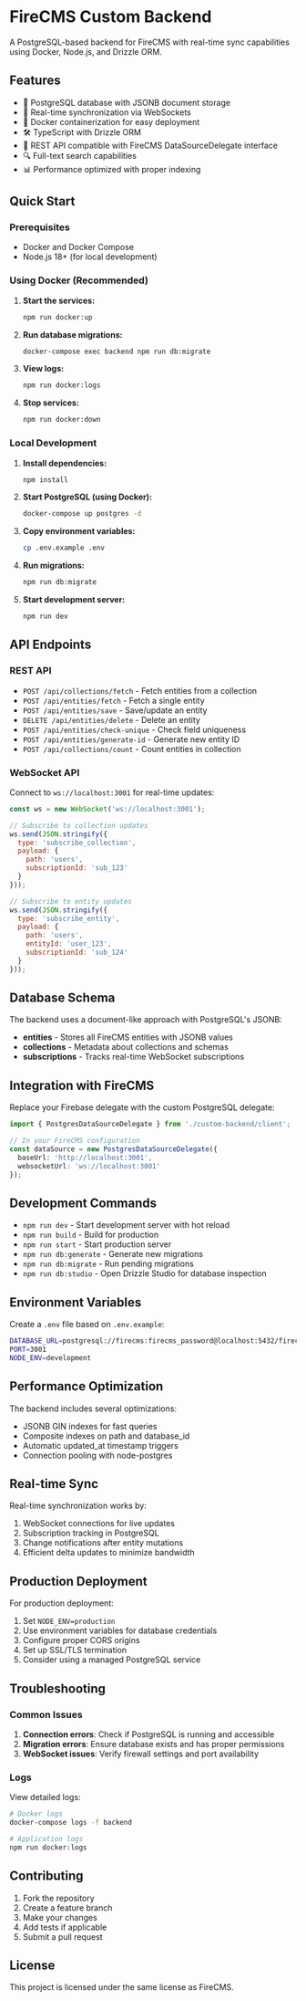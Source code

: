 # FireCMS Custom Backend

A PostgreSQL-based backend for FireCMS with real-time sync capabilities using Docker, Node.js, and Drizzle ORM.

## Features

- 🐘 PostgreSQL database with JSONB document storage
- 🔄 Real-time synchronization via WebSockets
- 🐳 Docker containerization for easy deployment
- 🛠️ TypeScript with Drizzle ORM
- 📡 REST API compatible with FireCMS DataSourceDelegate interface
- 🔍 Full-text search capabilities
- 📊 Performance optimized with proper indexing

## Quick Start

### Prerequisites

- Docker and Docker Compose
- Node.js 18+ (for local development)

### Using Docker (Recommended)

1. **Start the services:**
   ```bash
   npm run docker:up
   ```

2. **Run database migrations:**
   ```bash
   docker-compose exec backend npm run db:migrate
   ```

3. **View logs:**
   ```bash
   npm run docker:logs
   ```

4. **Stop services:**
   ```bash
   npm run docker:down
   ```

### Local Development

1. **Install dependencies:**
   ```bash
   npm install
   ```

2. **Start PostgreSQL (using Docker):**
   ```bash
   docker-compose up postgres -d
   ```

3. **Copy environment variables:**
   ```bash
   cp .env.example .env
   ```

4. **Run migrations:**
   ```bash
   npm run db:migrate
   ```

5. **Start development server:**
   ```bash
   npm run dev
   ```

## API Endpoints

### REST API

- `POST /api/collections/fetch` - Fetch entities from a collection
- `POST /api/entities/fetch` - Fetch a single entity
- `POST /api/entities/save` - Save/update an entity
- `DELETE /api/entities/delete` - Delete an entity
- `POST /api/entities/check-unique` - Check field uniqueness
- `POST /api/entities/generate-id` - Generate new entity ID
- `POST /api/collections/count` - Count entities in collection

### WebSocket API

Connect to `ws://localhost:3001` for real-time updates:

```javascript
const ws = new WebSocket('ws://localhost:3001');

// Subscribe to collection updates
ws.send(JSON.stringify({
  type: 'subscribe_collection',
  payload: {
    path: 'users',
    subscriptionId: 'sub_123'
  }
}));

// Subscribe to entity updates
ws.send(JSON.stringify({
  type: 'subscribe_entity',
  payload: {
    path: 'users',
    entityId: 'user_123',
    subscriptionId: 'sub_124'
  }
}));
```

## Database Schema

The backend uses a document-like approach with PostgreSQL's JSONB:

- **entities** - Stores all FireCMS entities with JSONB values
- **collections** - Metadata about collections and schemas
- **subscriptions** - Tracks real-time WebSocket subscriptions

## Integration with FireCMS

Replace your Firebase delegate with the custom PostgreSQL delegate:

```typescript
import { PostgresDataSourceDelegate } from './custom-backend/client';

// In your FireCMS configuration
const dataSource = new PostgresDataSourceDelegate({
  baseUrl: 'http://localhost:3001',
  websocketUrl: 'ws://localhost:3001'
});
```

## Development Commands

- `npm run dev` - Start development server with hot reload
- `npm run build` - Build for production
- `npm run start` - Start production server
- `npm run db:generate` - Generate new migrations
- `npm run db:migrate` - Run pending migrations
- `npm run db:studio` - Open Drizzle Studio for database inspection

## Environment Variables

Create a `.env` file based on `.env.example`:

```bash
DATABASE_URL=postgresql://firecms:firecms_password@localhost:5432/firecms
PORT=3001
NODE_ENV=development
```

## Performance Optimization

The backend includes several optimizations:

- JSONB GIN indexes for fast queries
- Composite indexes on path and database_id
- Automatic updated_at timestamp triggers
- Connection pooling with node-postgres

## Real-time Sync

Real-time synchronization works by:

1. WebSocket connections for live updates
2. Subscription tracking in PostgreSQL
3. Change notifications after entity mutations
4. Efficient delta updates to minimize bandwidth

## Production Deployment

For production deployment:

1. Set `NODE_ENV=production`
2. Use environment variables for database credentials
3. Configure proper CORS origins
4. Set up SSL/TLS termination
5. Consider using a managed PostgreSQL service

## Troubleshooting

### Common Issues

1. **Connection errors**: Check if PostgreSQL is running and accessible
2. **Migration errors**: Ensure database exists and has proper permissions
3. **WebSocket issues**: Verify firewall settings and port availability

### Logs

View detailed logs:
```bash
# Docker logs
docker-compose logs -f backend

# Application logs
npm run docker:logs
```

## Contributing

1. Fork the repository
2. Create a feature branch
3. Make your changes
4. Add tests if applicable
5. Submit a pull request

## License

This project is licensed under the same license as FireCMS.
